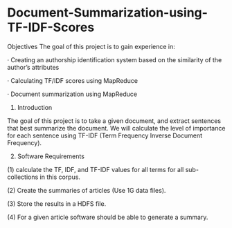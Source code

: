 # Document-Summarization-using-TF-IDF-Scores

Objectives
The goal of this project is to gain experience in:

· Creating an authorship identification system based on the similarity of the author’s attributes

· Calculating TF/IDF scores using MapReduce

· Document summarization using MapReduce

1. Introduction

The goal of this project is to take a given document, and extract sentences that best summarize the
document. We will calculate the level of importance for each sentence using TF-IDF (Term Frequency Inverse
Document Frequency).

2. Software Requirements


(1) calculate the TF, IDF, and TF-IDF values for all terms for all sub-collections in this corpus.

(2) Create the summaries of articles (Use 1G data files).

(3) Store the results in a HDFS file.

(4) For a given article software should be able to generate a summary.
